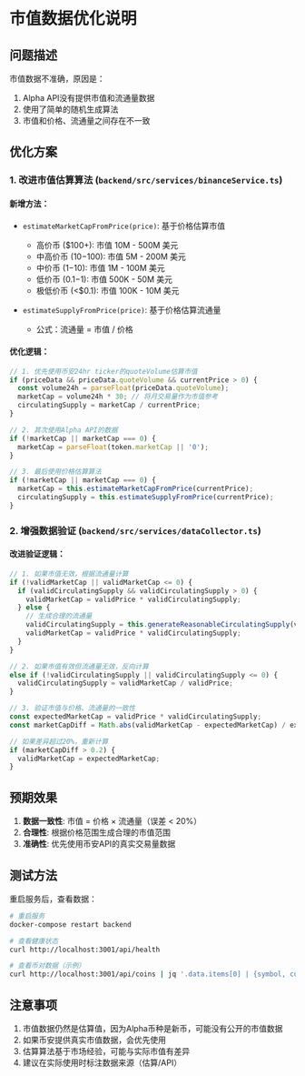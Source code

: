 # 市值数据优化说明

## 问题描述
市值数据不准确，原因是：
1. Alpha API没有提供市值和流通量数据
2. 使用了简单的随机生成算法
3. 市值和价格、流通量之间存在不一致

## 优化方案

### 1. 改进市值估算算法 (`backend/src/services/binanceService.ts`)

#### 新增方法：
- `estimateMarketCapFromPrice(price)`: 基于价格估算市值
  - 高价币 ($100+): 市值 10M - 500M 美元
  - 中高价币 ($10-$100): 市值 5M - 200M 美元
  - 中价币 ($1-$10): 市值 1M - 100M 美元
  - 低价币 ($0.1-$1): 市值 500K - 50M 美元
  - 极低价币 (<$0.1): 市值 100K - 10M 美元

- `estimateSupplyFromPrice(price)`: 基于价格估算流通量
  - 公式：流通量 = 市值 / 价格

#### 优化逻辑：
```typescript
// 1. 优先使用币安24hr ticker的quoteVolume估算市值
if (priceData && priceData.quoteVolume && currentPrice > 0) {
  const volume24h = parseFloat(priceData.quoteVolume);
  marketCap = volume24h * 30; // 将月交易量作为市值参考
  circulatingSupply = marketCap / currentPrice;
}

// 2. 其次使用Alpha API的数据
if (!marketCap || marketCap === 0) {
  marketCap = parseFloat(token.marketCap || '0');
}

// 3. 最后使用价格估算算法
if (!marketCap || marketCap === 0) {
  marketCap = this.estimateMarketCapFromPrice(currentPrice);
  circulatingSupply = this.estimateSupplyFromPrice(currentPrice);
}
```

### 2. 增强数据验证 (`backend/src/services/dataCollector.ts`)

#### 改进验证逻辑：
```typescript
// 1. 如果市值无效，根据流通量计算
if (!validMarketCap || validMarketCap <= 0) {
  if (validCirculatingSupply && validCirculatingSupply > 0) {
    validMarketCap = validPrice * validCirculatingSupply;
  } else {
    // 生成合理的流通量
    validCirculatingSupply = this.generateReasonableCirculatingSupply(validPrice);
    validMarketCap = validPrice * validCirculatingSupply;
  }
}

// 2. 如果市值有效但流通量无效，反向计算
else if (!validCirculatingSupply || validCirculatingSupply <= 0) {
  validCirculatingSupply = validMarketCap / validPrice;
}

// 3. 验证市值与价格、流通量的一致性
const expectedMarketCap = validPrice * validCirculatingSupply;
const marketCapDiff = Math.abs(validMarketCap - expectedMarketCap) / expectedMarketCap;

// 如果差异超过20%，重新计算
if (marketCapDiff > 0.2) {
  validMarketCap = expectedMarketCap;
}
```

## 预期效果

1. **数据一致性**: 市值 = 价格 × 流通量（误差 < 20%）
2. **合理性**: 根据价格范围生成合理的市值范围
3. **准确性**: 优先使用币安API的真实交易量数据

## 测试方法

重启服务后，查看数据：
```bash
# 重启服务
docker-compose restart backend

# 查看健康状态
curl http://localhost:3001/api/health

# 查看币对数据（示例）
curl http://localhost:3001/api/coins | jq '.data.items[0] | {symbol, current_price, market_cap, circulating_supply}'
```

## 注意事项

1. 市值数据仍然是估算值，因为Alpha币种是新币，可能没有公开的市值数据
2. 如果币安提供真实市值数据，会优先使用
3. 估算算法基于市场经验，可能与实际市值有差异
4. 建议在实际使用时标注数据来源（估算/API）

